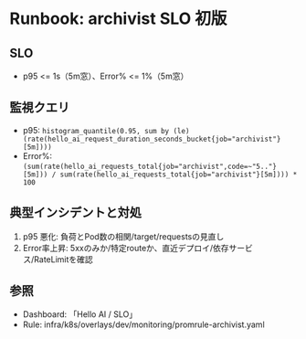 # Runbook: archivist SLO 初版
## SLO
- p95 <= 1s（5m窓）、Error% <= 1%（5m窓）
## 監視クエリ
- p95: `histogram_quantile(0.95, sum by (le)(rate(hello_ai_request_duration_seconds_bucket{job="archivist"}[5m])))`
- Error%: `(sum(rate(hello_ai_requests_total{job="archivist",code=~"5.."}[5m])) / sum(rate(hello_ai_requests_total{job="archivist"}[5m]))) * 100`
## 典型インシデントと対処
1) p95 悪化: 負荷とPod数の相関/target/requestsの見直し
2) Error率上昇: 5xxのみか/特定routeか、直近デプロイ/依存サービス/RateLimitを確認
## 参照
- Dashboard: 「Hello AI / SLO」
- Rule: infra/k8s/overlays/dev/monitoring/promrule-archivist.yaml
